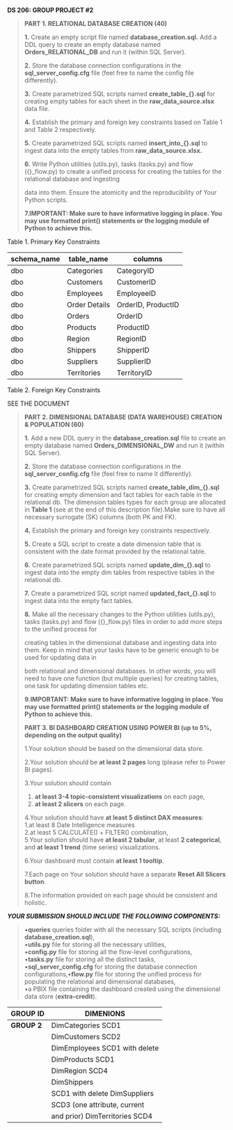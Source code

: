 **DS 206: GROUP PROJECT #2**



> **PART 1. RELATIONAL DATABASE CREATION (40)**
>
> **1.** Create an empty script file named **database_creation.sql.** Add
> a DDL query to create an empty database named **Orders_RELATIONAL_DB**
> and run it (within SQL Server).
>
> **2.** Store the database connection configurations in the
> **sql_server_config.cfg** file (feel free to name the config file
> differently).
>
> **3.** Create parametrized SQL scripts named **create_table\_{}.sql**
> for creating empty tables for each sheet in the
> **raw_data_source.xlsx** data file.
>
> **4.** Establish the primary and foreign key constraints based on Table
> 1 and Table 2 respectively.
>
> **5.** Create parametrized SQL scripts named **insert_into\_{}.sql** to
> ingest data into the empty tables from **raw_data_source.xlsx.**
>
> **6.** Write Python utilities (utils.py), tasks (tasks.py) and flow
> ({}\_flow.py) to create a unified process for creating the tables for
> the relational database and ingesting
>
> data into them. Ensure the atomicity and the reproducibility of Your
> Python scripts.
>
> **7.IMPORTANT: Make sure to have informative logging in place. You may
> use formatted print() statements or the logging module of Python to
> achieve this.**

Table 1. Primary Key Constraints

| **schema_name**       | **table_name**      | **columns**         |
| ------------- | ------------- | ------------- |
| dbo                 | Categories          | CategoryID          |
| dbo                 | Customers           | CustomerID          |
| dbo                 | Employees           | EmployeeID          |
| dbo                 | Order Details       | OrderID, ProductID    |
| dbo                 | Orders              | OrderID             |
| dbo                 | Products            | ProductID           |
| dbo                 | Region              | RegionID            |
| dbo                 | Shippers            | ShipperID           |
| dbo                 | Suppliers           | SupplierID          |
| dbo                 | Territories         | TerritoryID         |

Table 2. Foreign Key Constraints

SEE THE DOCUMENT



> **PART 2. DIMENSIONAL DATABASE (DATA WAREHOUSE) CREATION & POPULATION
> (60)**
>
> **1.** Add a new DDL query in the **database_creation.sql** file to
> create an empty database named **Orders_DIMENSIONAL_DW** and run it
> (within SQL Server).
>
> **2.** Store the database connection configurations in the
> **sql_server_config.cfg** file (feel free to name it differently).
>
> **3.** Create parametrized SQL scripts named
> **create_table_dim\_{}.sql** for creating empty dimension and fact
> tables for each table in the relational db. The dimension tables types
> for each group are allocated in **Table 1** (see at the end of this
> description file).Make sure to have all necessary surrogate (SK)
> columns (both PK and FK).
>
> **4.** Establish the primary and foreign key constraints respectively.
>
> **5.** Create a SQL script to create a date dimension table that is
> consistent with the date format provided by the relational table.
>
> **6.** Create parametrized SQL scripts named **update_dim\_{}.sql** to
> ingest data into the empty dim tables from respective tables in the
> relational db.
>
> **7.** Create a parametrized SQL script named **updated_fact\_{}.sql**
> to ingest data into the empty fact tables.
>
> **8.** Make all the necessary changes to the Python utilities
> (utils.py), tasks (tasks.py) and flow ({}\_flow.py) files in order to
> add more steps to the unified process for
>
> creating tables in the dimensional database and ingesting data into
> them. Keep in mind that your tasks have to be generic enough to be
> used for updating data in
>
> both relational and dimensional databases. In other words, you will
> need to have one function (but multiple queries) for creating tables,
> one task for updating dimension tables etc.
>
> **9.IMPORTANT: Make sure to have informative logging in place. You may
> use formatted print() statements or the logging module of Python to
> achieve this.**
>
> **PART 3. BI DASHBOARD CREATION USING POWER BI (up to 5%, depending on
> the output quality)**
>
> 1.Your solution should be based on the dimensional data store.
>
> 2.Your solution should be **at least 2 pages** long (please refer to
> Power BI pages).
>
> 3.Your solution should contain
>
> 1. **at least 3-4 topic-consistent visualizations** on each page,
> 2. **at least 2 slicers** on each page.
>
> 4.Your solution should have **at least 5 distinct DAX measures**:\
> 1.at least 8 Date Intelligence measures\
> 2.at least 5 CALCULATE() + FILTER() combination,\
> 5.Your solution should have **at least 2 tabular**, at least **2
> categorical**, and **at least** **1 trend** (time series)
> visualizations.
>
> 6.Your dashboard must contain **at least 1 tooltip**.
>
> 7.Each page on Your solution should have a separate **Reset All
> Slicers button**.
>
> 8.The information provided on each page should be consistent and
> holistic.



***YOUR SUBMISSION SHOULD INCLUDE THE FOLLOWING
COMPONENTS:***


> •**queries** queries folder with all the necessary SQL scripts (including **database_creation.sql**), \
> •**utils.py** file for storing all the necessary utilities,\
> •**config.py** file for storing all the flow-level configurations,\
> •**tasks.py** file for storing all the distinct tasks,\
> •**sql_server_config.cfg** for storing the database connection
> configurations,•**flow.py** file for storing the unified process for
> populating the relational and dimensional databases,\
> •a PBIX file containing the dashboard created using the dimensional
> data store (**extra-credit**).

 
| **GROUP ID**                    | **DIMENIONS**                   |
 | ---                   | ---                   |
| **GROUP 2**                     | DimCategories SCD1             |
|                                   | DimCustomers SCD2              |
|                                   | DimEmployees SCD1 with delete  |
|                                   | DimProducts SCD1               |
|                                   | DimRegion SCD4                 |
|                                   | DimShippers                    |
|                                   | SCD1 with delete DimSuppliers   |
|                                   | SCD3 (one attribute, current    |
|                                   | and prior) DimTerritories SCD4  |
